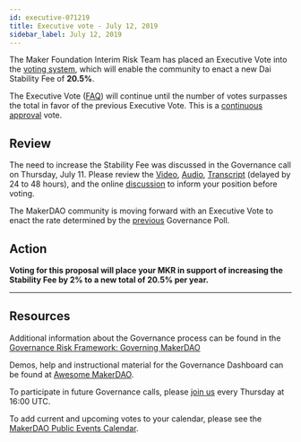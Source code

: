 ```yaml
---
id: executive-071219
title: Executive vote - July 12, 2019
sidebar_label: July 12, 2019
---
```

The Maker Foundation Interim Risk Team has placed an Executive Vote into the [voting system](https://vote.makerdao.com/), which will enable the community to enact a new Dai Stability Fee of **20.5%**.

The Executive Vote ([FAQ](https://makerdao.com/en/faq/voting#what-is-executive-voting)) will continue until the number of votes surpasses the total in favor of the previous Executive Vote. This is a [continuous approval](https://github.com/makerdao/community/blob/master/faqs/governance.md#what-is-continuous-approval-voting) vote.

## Review

The need to increase the Stability Fee was discussed in the Governance call on Thursday, July 11. Please review the [Video](https://www.youtube.com/playlist?list=PLLzkWCj8ywWNq5-90-Id6VPSsrk4OWVan), [Audio](https://soundcloud.com/makerdao/sets/governance-and-risk), [Transcript](https://community-development.makerdao.com/governance/governance-and-risk-meetings/transcripts) (delayed by 24 to 48 hours), and the online [discussion](https://www.reddit.com/r/mkrgov/) to inform your position before voting.

The MakerDAO community is moving forward with an Executive Vote to enact the rate determined by the [previous](https://vote.makerdao.com/polling) Governance Poll.

## Action

**Voting for this proposal will place your MKR in support of increasing the Stability Fee by 2% to a new total of 20.5% per year.**

---

## Resources

Additional information about the Governance process can be found in the [Governance Risk Framework: Governing MakerDAO](https://medium.com/makerdao/makerdao-governance-risk-framework-part-3-7a4c620f4077)

Demos, help and instructional material for the Governance Dashboard can be found at [Awesome MakerDAO](https://github.com/makerdao/awesome-makerdao#voting).

To participate in future Governance calls, please [join us](https://www.reddit.com/r/MakerDAO/comments/8xvsiy/new_weekly_meetings_schedule/) every Thursday at 16:00 UTC.

To add current and upcoming votes to your calendar, please see the [MakerDAO Public Events Calendar](https://calendar.google.com/calendar/embed?src=makerdao.com_3efhm2ghipksegl009ktniomdk%40group.calendar.google.com&ctz=America%2FLos_Angeles).

